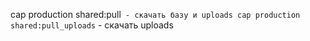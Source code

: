 cap production shared:pull` - скачать базу и uploads
cap production shared:pull_uploads` - скачать uploads

